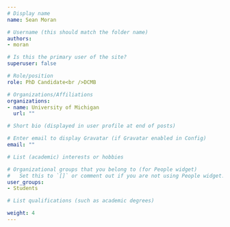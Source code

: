 ```yaml
---
# Display name
name: Sean Moran

# Username (this should match the folder name)
authors: 
- moran

# Is this the primary user of the site?
superuser: false

# Role/position
role: PhD Candidate<br />DCMB

# Organizations/Affiliations
organizations:
- name: University of Michigan
  url: ""

# Short bio (displayed in user profile at end of posts)

# Enter email to display Gravatar (if Gravatar enabled in Config)
email: ""

# List (academic) interests or hobbies

# Organizational groups that you belong to (for People widget)
#   Set this to `[]` or comment out if you are not using People widget.
user_groups: 
- Students

# List qualifications (such as academic degrees)

weight: 4
---
```

